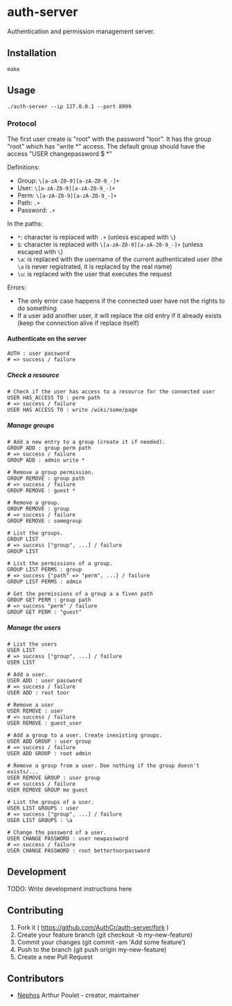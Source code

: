 # auth-server

Authentication and permission management server.

## Installation

    make

## Usage

    ./auth-server --ip 127.0.0.1 --port 8999

### Protocol

The first user create is "root" with the password "toor". It has the group "root" which has "write \*" access.
The default group should have the access "USER changepassword \$ \*"


Definitions:

* Group: `\[a-zA-Z0-9][a-zA-Z0-9_-]+`
* User: `\[a-zA-Z0-9][a-zA-Z0-9_-]+`
* Perm: `\[a-zA-Z0-9][a-zA-Z0-9_-]+`
* Path: `.+`
* Password: `.+`

In the paths:

* `*`: character is replaced with `.+` (unless escaped with `\`)
* `$`: character is replaced with `\[a-zA-Z0-9][a-zA-Z0-9_-]+` (unless escaped with `\`)
* `\a`: is replaced with the username of the current authenticated user (the `\a` is never registrated, it is replaced by the real name)
* `\u`: is replaced with the user that executes the request

Errors:

* The only error case happens if the connected user have not the rights to do something
* If a user add another user, it will replace the old entry if it already exists (keep the connection alive if replace itself)

#### Authenticate on the server

    AUTH : user password
    # => success / failure

##### Check a resource

    # Check if the user has access to a resource for the connected user
    USER HAS_ACCESS TO : perm path
    # => success / failure
    USER HAS ACCESS TO : write /wiki/some/page

##### Manage groups

    # Add a new entry to a group (create it if needed).
    GROUP ADD : group perm path
    # => success / failure
    GROUP ADD : admin write *

    # Remove a group permission.
    GROUP REMOVE : group path
    # => success / failure
    GROUP REMOVE : guest *

    # Remove a group.
    GROUP REMOVE : group
    # => success / failure
    GROUP REMOVE : somegroup

    # List the groups.
    GROUP LIST
    # => success ["group", ...] / failure
    GROUP LIST

    # List the permissions of a group.
    GROUP LIST PERMS : group
    # => success {"path" => "perm", ...} / failure
    GROUP LIST PERMS : admin

    # Get the permissions of a group a a fiven path
    GROUP GET PERM : group path
    # => success "perm" / failure
    GROUP GET PERM : "guest"

##### Manage the users

    # List the users
    USER LIST
    # => success ["group", ...] / failure
    USER LIST

    # Add a user.
    USER ADD : user password
    # => success / failure
    USER ADD : root toor

    # Remove a user
    USER REMOVE : user
    # => success / failure
    USER REMOVE : guest_user

    # Add a group to a user. Create inexisting groups.
    USER ADD GROUP : user group
    # => success / failure
    USER ADD GROUP : root admin

    # Remove a group from a user. Doe nothing if the group doesn't exists/...
    USER REMOVE GROUP : user group
    # => success / failure
    USER REMOVE GROUP me guest

    # List the groups of a user.
    USER LIST GROUPS : user
    # => success ["group", ...] / failure
    USER LIST GROUPS : \a

    # Change the password of a user.
    USER CHANGE PASSWORD : user newpassword
    # => success / failure
    USER CHANGE PASSWORD : root bettertoorpassword


## Development

TODO: Write development instructions here

## Contributing

1. Fork it ( https://github.com/AuthCr/auth-server/fork )
2. Create your feature branch (git checkout -b my-new-feature)
3. Commit your changes (git commit -am 'Add some feature')
4. Push to the branch (git push origin my-new-feature)
5. Create a new Pull Request

## Contributors

- [Nephos](https://github.com/Nephos) Arthur Poulet - creator, maintainer
